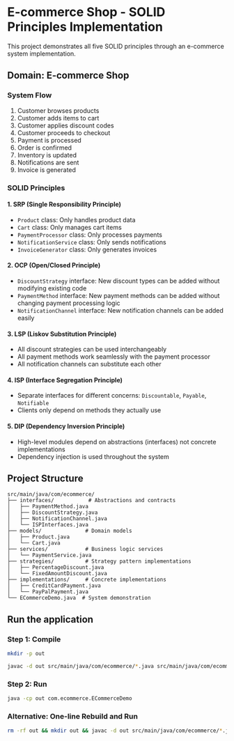 # E-commerce Shop - SOLID Principles Implementation

This project demonstrates all five SOLID principles through an e-commerce system implementation.

## Domain: E-commerce Shop

### System Flow

1. Customer browses products
2. Customer adds items to cart
3. Customer applies discount codes
4. Customer proceeds to checkout
5. Payment is processed
6. Order is confirmed
7. Inventory is updated
8. Notifications are sent
9. Invoice is generated

### SOLID Principles

#### 1. SRP (Single Responsibility Principle)

- `Product` class: Only handles product data
- `Cart` class: Only manages cart items
- `PaymentProcessor` class: Only processes payments
- `NotificationService` class: Only sends notifications
- `InvoiceGenerator` class: Only generates invoices

#### 2. OCP (Open/Closed Principle)

- `DiscountStrategy` interface: New discount types can be added without modifying existing code
- `PaymentMethod` interface: New payment methods can be added without changing payment processing logic
- `NotificationChannel` interface: New notification channels can be added easily

#### 3. LSP (Liskov Substitution Principle)

- All discount strategies can be used interchangeably
- All payment methods work seamlessly with the payment processor
- All notification channels can substitute each other

#### 4. ISP (Interface Segregation Principle)

- Separate interfaces for different concerns: `Discountable`, `Payable`, `Notifiable`
- Clients only depend on methods they actually use

#### 5. DIP (Dependency Inversion Principle)

- High-level modules depend on abstractions (interfaces) not concrete implementations
- Dependency injection is used throughout the system

## Project Structure

```
src/main/java/com/ecommerce/
├── interfaces/           # Abstractions and contracts
│   ├── PaymentMethod.java
│   ├── DiscountStrategy.java
│   ├── NotificationChannel.java
│   └── ISPInterfaces.java
├── models/              # Domain models
│   ├── Product.java
│   └── Cart.java
├── services/            # Business logic services
│   └── PaymentService.java
├── strategies/          # Strategy pattern implementations
│   ├── PercentageDiscount.java
│   └── FixedAmountDiscount.java
├── implementations/     # Concrete implementations
│   ├── CreditCardPayment.java
│   └── PayPalPayment.java
└── ECommerceDemo.java  # System demonstration
```

## Run the application

### Step 1: Compile

```bash
mkdir -p out

javac -d out src/main/java/com/ecommerce/*.java src/main/java/com/ecommerce/*/*.java
```

### Step 2: Run

```bash
java -cp out com.ecommerce.ECommerceDemo
```

### Alternative: One-line Rebuild and Run

```bash
rm -rf out && mkdir out && javac -d out src/main/java/com/ecommerce/*.java src/main/java/com/ecommerce/*/*.java && java -cp out com.ecommerce.ECommerceDemo
```
